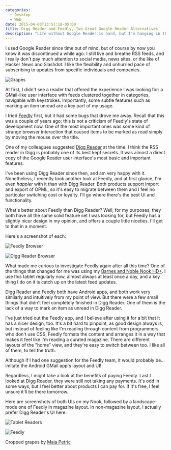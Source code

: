 ```yaml
---
categories:
  - Desktop
  - Web
date: 2015-04-03T13:51:18-05:00
title: Digg Reader and Feedly, Two Great Google Reader Alternatives
description: "Life without Google Reader is hard, but I'm hanging in there."
---
```


I used Google Reader since time out of mind, but of course by now you know it
was discontinued a while ago. I still live and breathe RSS feeds, and I really
don't pay much attention to social media, news sites, or the like of Hacker News
and Slashdot. I like the flexibility and unhurried pace of subscribing to
updates from specific individuals and companies.

![Grapes](/media/2015/04/grapes.jpg)

At first, I didn't see a reader that offered the experience I was looking for: a
GMail-like user interface with feeds clustered together in categories, navigable
with keystrokes. Importantly, some subtle features such as marking an item
unread are a key part of my usage.

<!--more-->

I tried [Feedly](https://feedly.com) first, but it had some bugs that drove me
away. Recall that this was a couple of years ago; this is not a criticism of
Feedly's state of development now. One of the most important ones was some kind
of strange browser interaction that caused items to be marked as read simply by
moving the mouse over the title.

One of my colleagues suggested [Digg Reader](http://digg.com/reader) at the
time. I think the RSS reader in Digg is probably one of its best kept secrets.
It was almost a direct copy of the Google Reader user interface's most basic and
important features.

I've been using Digg Reader since then, and am very happy with it. Nonetheless,
I recently took another look at Feedly, and at first glance, I'm even *happier*
with it than with Digg Reader. Both products support import and export of OPML,
so it's easy to migrate between them and I feel no particular switching cost or
loyalty. I'll go where there's the best UI and functionality.

What's better about Feedly than Digg Reader? Well, for my purposes, they both
have all the same solid feature set I was looking for, but Feedly has a slightly
nicer design in my opinion, and offers a couple little niceties. I'll get to
that in a moment.

Here's a screenshot of each:

![Feedly Browser](/media/2015/04/feedly-browser.png)

![Digg Reader Browser](/media/2015/04/digg-reader-browser.png)

What made me curious to investigate Feedly again after all this time? One of the
things that changed for me was using my [Barnes and Noble Nook
HD+](/blog/2015/01/19/install-cyanogenmod-nook-hdplus/). I use this tablet
regularly now, almost always at least once a day, and a key thing I do on it is
catch up on the latest feed updates.

Digg Reader and Feedly both have Android apps, and both work very similarly and
intuitively from my point of view. But there were a few small things
that didn't feel completely finished in Digg Reader. One of them is the 
lack of a way to mark an item as unread in Digg Reader.

I've just tried out the Feedly app, and I believe after using it for a bit that
it has a nicer design, too. It's a bit hard to pinpoint, as good design always
is, but instead of feeling like I'm reading through content from programmers who
don't use CSS, Feedly formats the content and arranges it in a way that makes it
feel like I'm reading a curated magazine. There are different layouts of the
"home" view, and they're easy to switch between too. I like all of them, to tell
the truth.

Although if I had one suggestion for the Feedly team, it would probably be...
imitate the Android GMail app's layout and UI!

Regardless, I might take a look at the benefits of paying Feedly. Last I looked
at Digg Reader, they were still not taking any payments. It's odd in some ways,
but I feel better about products I can pay for. If it's free, I feel unsure
it'll be there tomorrow.

Here are screenshots of both UIs on my Nook, followed by a landscape-mode one of
Feedly in magazine layout. In non-magazine layout, I actually prefer Digg
Reader's UI here:

![Tablet Readers](/media/2015/04/tablet-readers.png)

![Feedly](/media/2015/04/feedly-tablet.png)

Cropped grapes by [Maja Petric](https://unsplash.com/majapetric)
